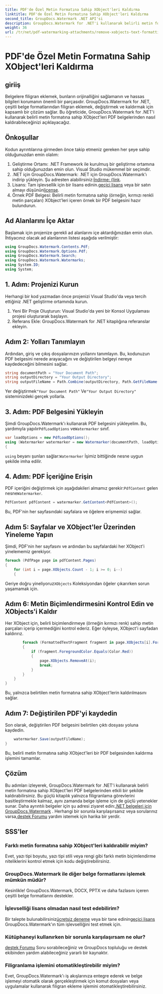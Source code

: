 ```yaml
---
title: PDF'de Özel Metin Formatına Sahip XObject'leri Kaldırma
linktitle: PDF'de Özel Metin Formatına Sahip XObject'leri Kaldırma
second_title: GroupDocs.Watermark .NET API'si
description: GroupDocs.Watermark for .NET'i kullanarak belirli metin formatına sahip XObject'leri PDF'lerden zahmetsizce kaldırın. Kusursuz belge işleme için kılavuzumuzu takip edin.
weight: 36
url: /tr/net/pdf-watermarking-attachments/remove-xobjects-text-formatting-pdf/
---
```


# PDF'de Özel Metin Formatına Sahip XObject'leri Kaldırma

## giriiş
Belgelere filigran eklemek, bunların orijinalliğini sağlamanın ve hassas bilgileri korumanın önemli bir parçasıdır. GroupDocs.Watermark for .NET, çeşitli belge formatlarından filigran eklemek, değiştirmek ve kaldırmak için kapsamlı bir çözüm sağlar. Bu öğreticide, GroupDocs.Watermark for .NET'i kullanarak belirli metin formatına sahip XObject'leri PDF belgelerinden nasıl kaldırabileceğinizi açıklayacağız.
## Önkoşullar
Kodun ayrıntılarına girmeden önce takip etmeniz gereken her şeye sahip olduğunuzdan emin olalım:
1. Geliştirme Ortamı: .NET Framework ile kurulmuş bir geliştirme ortamına sahip olduğunuzdan emin olun. Visual Studio mükemmel bir seçimdir.
2.  .NET için GroupDocs.Watermark: .NET için GroupDocs.Watermark'ı indirip yükleyin. Şu adresten alabilirsiniz:[İndirme: {link](https://releases.groupdocs.com/Watermark/net/).
3.  Lisans: Tam işlevsellik için bir lisans edinin.[geçici lisans](https://purchase.groupdocs.com/temporary-lisans/) veya bir satın almayı düşünün[license](https://purchase.groupdocs.com/buy).
4. Örnek PDF Belgesi: Belirli metin formatına sahip (örneğin, kırmızı renkli metin parçaları) XObject'leri içeren örnek bir PDF belgesini hazır bulundurun.

## Ad Alanlarını İçe Aktar
Başlamak için projenize gerekli ad alanlarını içe aktardığınızdan emin olun. İhtiyacınız olacak ad alanlarının listesi aşağıda verilmiştir:
```csharp
using GroupDocs.Watermark.Contents.Pdf;
using GroupDocs.Watermark.Options.Pdf;
using GroupDocs.Watermark.Search;
using GroupDocs.Watermark.Watermarks;
using System.IO;
using System;
```
## 1. Adım: Projenizi Kurun
Herhangi bir kod yazmadan önce projenizi Visual Studio'da veya tercih ettiğiniz .NET geliştirme ortamında kurun.
1. Yeni Bir Proje Oluşturun: Visual Studio'da yeni bir Konsol Uygulaması projesi oluşturarak başlayın.
2. Referans Ekle: GroupDocs.Watermark for .NET kitaplığına referanslar ekleyin.
## Adım 2: Yolları Tanımlayın
Ardından, giriş ve çıkış dosyalarınızın yollarını tanımlayın. Bu, kodunuzun PDF belgesini nerede arayacağını ve değiştirilen belgeyi nereye kaydedeceğini bilmesini sağlar.
```csharp
string documentPath = "Your Document Path";
string outputDirectory = "Your Output Directory";
string outputFileName = Path.Combine(outputDirectory, Path.GetFileName(documentPath));
```
 Yer değiştirmek`"Your Document Path"` Ve`"Your Output Directory"` sisteminizdeki gerçek yollarla.
## 3. Adım: PDF Belgesini Yükleyin
 Şimdi GroupDocs.Watermark'ı kullanarak PDF belgesini yükleyelim. Bu, yardımıyla yapılır`PdfLoadOptions` ve`Watermarker` sınıf.
```csharp
var loadOptions = new PdfLoadOptions();
using (Watermarker watermarker = new Watermarker(documentPath, loadOptions))
{
```
`using` beyanı şunları sağlar:`Watermarker` İşimiz bittiğinde nesne uygun şekilde imha edilir.
## 4. Adım: PDF İçeriğine Erişin
 PDF içeriğini değiştirmek için aşağıdakileri almamız gerekir:`PdfContent` gelen nesne`Watermarker`.
```csharp
PdfContent pdfContent = watermarker.GetContent<PdfContent>();
```
Bu, PDF'nin her sayfasındaki sayfalara ve öğelere erişmemizi sağlar.
## Adım 5: Sayfalar ve XObject'ler Üzerinden Yineleme Yapın
Şimdi, PDF'nin her sayfasını ve ardından bu sayfalardaki her XObject'i yinelememiz gerekiyor.
```csharp
foreach (PdfPage page in pdfContent.Pages)
{
    for (int i = page.XObjects.Count - 1; i >= 0; i--)
    {
```
 Geriye doğru yineliyoruz`XObjects` Koleksiyondan öğeler çıkarırken sorun yaşamamak için.
## Adım 6: Metin Biçimlendirmesini Kontrol Edin ve XObjects'i Kaldır
Her XObject için, belirli biçimlendirmeye (örneğin kırmızı renk) sahip metin parçaları içerip içermediğini kontrol ederiz. Eğer öyleyse, XObject'i sayfadan kaldırırız.
```csharp
        foreach (FormattedTextFragment fragment in page.XObjects[i].FormattedTextFragments)
        {
            if (fragment.ForegroundColor.Equals(Color.Red))
            {
                page.XObjects.RemoveAt(i);
                break;
            }
        }
    }
}
```
Bu, yalnızca belirtilen metin formatına sahip XObject'lerin kaldırılmasını sağlar.
## Adım 7: Değiştirilen PDF'yi kaydedin
Son olarak, değiştirilen PDF belgesini belirtilen çıktı dosyası yoluna kaydedin.
```csharp
    watermarker.Save(outputFileName);
}
```
Bu, belirli metin formatına sahip XObject'leri bir PDF belgesinden kaldırma işlemini tamamlar.

## Çözüm
Bu adımları izleyerek, GroupDocs.Watermark for .NET'i kullanarak belirli metin formatına sahip XObject'leri PDF belgelerinden etkili bir şekilde kaldırabilirsiniz. Bu güçlü kitaplık yalnızca filigranlama görevlerini basitleştirmekle kalmaz, aynı zamanda belge işleme için de güçlü yetenekler sunar. Daha ayrıntılı belgeler için şu adresi ziyaret edin:[.NET belgeleri için GroupDocs.Watermark](https://tutorials.groupdocs.com/Watermark/net/) . Herhangi bir sorunla karşılaşırsanız veya sorularınız varsa,[destek Forumu](https://forum.groupdocs.com/c/watermark/19) yardım istemek için harika bir yerdir.
## SSS'ler
### Farklı metin formatına sahip XObject'leri kaldırabilir miyim?
Evet, yazı tipi boyutu, yazı tipi stili veya rengi gibi farklı metin biçimlendirme niteliklerini kontrol etmek için kodu değiştirebilirsiniz.
### GroupDocs.Watermark ile diğer belge formatlarını işlemek mümkün müdür?
Kesinlikle! GroupDocs.Watermark, DOCX, PPTX ve daha fazlasını içeren çeşitli belge formatlarını destekler.
### İşlevselliği lisans olmadan nasıl test edebilirim?
 Bir talepte bulunabilirsiniz[ücretsiz deneme](https://releases.groupdocs.com/) veya bir tane edinin[geçici lisans](https://purchase.groupdocs.com/temporary-license/) GroupDocs.Watermark'ın tüm işlevselliğini test etmek için.
### Kütüphaneyi kullanırken bir sorunla karşılaşırsam ne olur?
[destek Forumu](https://forum.groupdocs.com/c/watermark/19) Soru sorabileceğiniz ve GroupDocs topluluğu ve destek ekibinden yardım alabileceğiniz yararlı bir kaynaktır.
### Filigranlama işlemini otomatikleştirebilir miyim?
Evet, GroupDocs.Watermark'ı iş akışlarınıza entegre ederek ve belge işlemeyi otomatik olarak gerçekleştirmek için komut dosyaları veya uygulamalar kullanarak filigran ekleme işlemini otomatikleştirebilirsiniz.